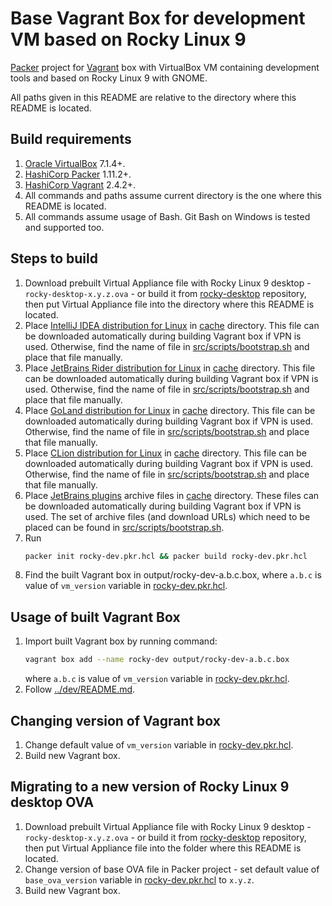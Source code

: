 # Base Vagrant Box for development VM based on Rocky Linux 9

[Packer](http://packer.io/intro/index.html) project for [Vagrant](https://www.vagrantup.com/) box with VirtualBox VM
containing development tools and based on Rocky Linux 9 with GNOME.

All paths given in this README are relative to the directory where this README is located.

## Build requirements

1. [Oracle VirtualBox](https://www.virtualbox.org/) 7.1.4+.
1. [HashiCorp Packer](http://packer.io/downloads.html) 1.11.2+.
1. [HashiCorp Vagrant](https://developer.hashicorp.com/vagrant/install) 2.4.2+.
1. All commands and paths assume current directory is the one where this README is located.
1. All commands assume usage of Bash. Git Bash on Windows is tested and supported too.

## Steps to build

1. Download prebuilt Virtual Appliance file with Rocky Linux 9 desktop - `rocky-desktop-x.y.z.ova` -
    or build it from [rocky-desktop](https://github.com/mabrarov/rocky-desktop) repository,
    then put Virtual Appliance file into the directory where this README is located.
1. Place [IntelliJ IDEA distribution for Linux](https://www.jetbrains.com/idea/download/?section=linux) in [cache](cache) directory.
    This file can be downloaded automatically during building Vagrant box if VPN is used.
    Otherwise, find the name of file in [src/scripts/bootstrap.sh](src/scripts/bootstrap.sh) and place that file manually.
1. Place [JetBrains Rider distribution for Linux](https://www.jetbrains.com/rider/download/#section=linux) in [cache](cache) directory.
    This file can be downloaded automatically during building Vagrant box if VPN is used.
    Otherwise, find the name of file in [src/scripts/bootstrap.sh](src/scripts/bootstrap.sh) and place that file manually.
1. Place [GoLand distribution for Linux](https://www.jetbrains.com/go/download/#section=linux) in [cache](cache) directory.
    This file can be downloaded automatically during building Vagrant box if VPN is used.
    Otherwise, find the name of file in [src/scripts/bootstrap.sh](src/scripts/bootstrap.sh) and place that file manually.
1. Place [CLion distribution for Linux](https://www.jetbrains.com/clion/download/#section=linux) in [cache](cache) directory.
    This file can be downloaded automatically during building Vagrant box if VPN is used.
    Otherwise, find the name of file in [src/scripts/bootstrap.sh](src/scripts/bootstrap.sh) and place that file manually.
1. Place [JetBrains plugins](https://plugins.jetbrains.com/) archive files in [cache](cache) directory.
    These files can be downloaded automatically during building Vagrant box if VPN is used.
    The set of archive files (and download URLs) which need to be placed can be found in [src/scripts/bootstrap.sh](src/scripts/bootstrap.sh).
1. Run
    ```bash
    packer init rocky-dev.pkr.hcl && packer build rocky-dev.pkr.hcl
    ```
1. Find the built Vagrant box in output/rocky-dev-a.b.c.box, where `a.b.c` is value of `vm_version` variable in
    [rocky-dev.pkr.hcl](rocky-dev.pkr.hcl).

## Usage of built Vagrant Box

1. Import built Vagrant box by running command:
    ```bash
    vagrant box add --name rocky-dev output/rocky-dev-a.b.c.box
    ```
    where `a.b.c` is value of `vm_version` variable in [rocky-dev.pkr.hcl](rocky-dev.pkr.hcl).
1. Follow [../dev/README.md](../dev/README.md).

## Changing version of Vagrant box

1. Change default value of `vm_version` variable in [rocky-dev.pkr.hcl](rocky-dev.pkr.hcl).
1. Build new Vagrant box.

## Migrating to a new version of Rocky Linux 9 desktop OVA

1. Download prebuilt Virtual Appliance file with Rocky Linux 9 desktop - `rocky-desktop-x.y.z.ova` -
    or build it from [rocky-desktop](https://github.com/mabrarov/rocky-desktop) repository,
    then put Virtual Appliance file into the folder where this README is located.
1. Change version of base OVA file in Packer project - set default value of `base_ova_version` variable in [rocky-dev.pkr.hcl](rocky-dev.pkr.hcl) to `x.y.z`.
1. Build new Vagrant box.
